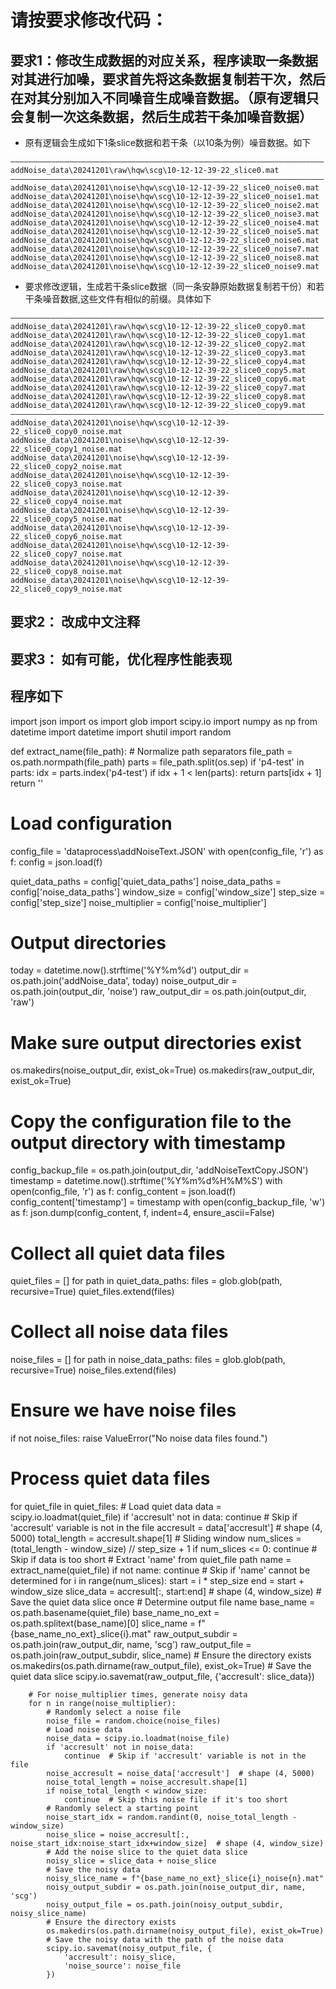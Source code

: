 # 请按要求修改代码：
## 要求1：修改生成数据的对应关系，程序读取一条数据对其进行加噪，要求首先将这条数据复制若干次，然后在对其分别加入不同噪音生成噪音数据。（原有逻辑只会复制一次这条数据，然后生成若干条加噪音数据）
- 原有逻辑会生成如下1条slice数据和若干条（以10条为例）噪音数据。如下
``` 原有的安静数据和噪音数据对应关系
——————————————————————————————————————————————————————————————————————
addNoise_data\20241201\raw\hqw\scg\10-12-12-39-22_slice0.mat
——————————————————————————————————————————————————————————————————————
addNoise_data\20241201\noise\hqw\scg\10-12-12-39-22_slice0_noise0.mat
addNoise_data\20241201\noise\hqw\scg\10-12-12-39-22_slice0_noise1.mat
addNoise_data\20241201\noise\hqw\scg\10-12-12-39-22_slice0_noise2.mat
addNoise_data\20241201\noise\hqw\scg\10-12-12-39-22_slice0_noise3.mat
addNoise_data\20241201\noise\hqw\scg\10-12-12-39-22_slice0_noise4.mat
addNoise_data\20241201\noise\hqw\scg\10-12-12-39-22_slice0_noise5.mat
addNoise_data\20241201\noise\hqw\scg\10-12-12-39-22_slice0_noise6.mat
addNoise_data\20241201\noise\hqw\scg\10-12-12-39-22_slice0_noise7.mat
addNoise_data\20241201\noise\hqw\scg\10-12-12-39-22_slice0_noise8.mat
addNoise_data\20241201\noise\hqw\scg\10-12-12-39-22_slice0_noise9.mat
```

- 要求修改逻辑，生成若干条slice数据（同一条安静原始数据复制若干份）和若干条噪音数据,这些文件有相似的前缀。具体如下
``` 要求的安静数据和噪音数据对应关系
——————————————————————————————————————————————————————————————————————
addNoise_data\20241201\raw\hqw\scg\10-12-12-39-22_slice0_copy0.mat
addNoise_data\20241201\raw\hqw\scg\10-12-12-39-22_slice0_copy1.mat
addNoise_data\20241201\raw\hqw\scg\10-12-12-39-22_slice0_copy2.mat
addNoise_data\20241201\raw\hqw\scg\10-12-12-39-22_slice0_copy3.mat
addNoise_data\20241201\raw\hqw\scg\10-12-12-39-22_slice0_copy4.mat
addNoise_data\20241201\raw\hqw\scg\10-12-12-39-22_slice0_copy5.mat
addNoise_data\20241201\raw\hqw\scg\10-12-12-39-22_slice0_copy6.mat
addNoise_data\20241201\raw\hqw\scg\10-12-12-39-22_slice0_copy7.mat
addNoise_data\20241201\raw\hqw\scg\10-12-12-39-22_slice0_copy8.mat
addNoise_data\20241201\raw\hqw\scg\10-12-12-39-22_slice0_copy9.mat
——————————————————————————————————————————————————————————————————————
addNoise_data\20241201\noise\hqw\scg\10-12-12-39-22_slice0_copy0_noise.mat
addNoise_data\20241201\noise\hqw\scg\10-12-12-39-22_slice0_copy1_noise.mat
addNoise_data\20241201\noise\hqw\scg\10-12-12-39-22_slice0_copy2_noise.mat
addNoise_data\20241201\noise\hqw\scg\10-12-12-39-22_slice0_copy3_noise.mat
addNoise_data\20241201\noise\hqw\scg\10-12-12-39-22_slice0_copy4_noise.mat
addNoise_data\20241201\noise\hqw\scg\10-12-12-39-22_slice0_copy5_noise.mat
addNoise_data\20241201\noise\hqw\scg\10-12-12-39-22_slice0_copy6_noise.mat
addNoise_data\20241201\noise\hqw\scg\10-12-12-39-22_slice0_copy7_noise.mat
addNoise_data\20241201\noise\hqw\scg\10-12-12-39-22_slice0_copy8_noise.mat
addNoise_data\20241201\noise\hqw\scg\10-12-12-39-22_slice0_copy9_noise.mat
```

## 要求2： 改成中文注释
## 要求3： 如有可能，优化程序性能表现
## 程序如下

import json
import os
import glob
import scipy.io
import numpy as np
from datetime import datetime
import shutil
import random

def extract_name(file_path):
    # Normalize path separators
    file_path = os.path.normpath(file_path)
    parts = file_path.split(os.sep)
    if 'p4-test' in parts:
        idx = parts.index('p4-test')
        if idx + 1 < len(parts):
            return parts[idx + 1]
    return ''

# Load configuration
config_file = 'dataprocess\\addNoiseText.JSON'
with open(config_file, 'r') as f:
    config = json.load(f)

quiet_data_paths = config['quiet_data_paths']
noise_data_paths = config['noise_data_paths']
window_size = config['window_size']
step_size = config['step_size']
noise_multiplier = config['noise_multiplier']

# Output directories
today = datetime.now().strftime('%Y%m%d')
output_dir = os.path.join('addNoise_data', today)
noise_output_dir = os.path.join(output_dir, 'noise')
raw_output_dir = os.path.join(output_dir, 'raw')

# Make sure output directories exist
os.makedirs(noise_output_dir, exist_ok=True)
os.makedirs(raw_output_dir, exist_ok=True)

# Copy the configuration file to the output directory with timestamp
config_backup_file = os.path.join(output_dir, 'addNoiseTextCopy.JSON')
timestamp = datetime.now().strftime('%Y%m%d%H%M%S')
with open(config_file, 'r') as f:
    config_content = json.load(f)
config_content['timestamp'] = timestamp
with open(config_backup_file, 'w') as f:
    json.dump(config_content, f, indent=4, ensure_ascii=False)

# Collect all quiet data files
quiet_files = []
for path in quiet_data_paths:
    files = glob.glob(path, recursive=True)
    quiet_files.extend(files)

# Collect all noise data files
noise_files = []
for path in noise_data_paths:
    files = glob.glob(path, recursive=True)
    noise_files.extend(files)

# Ensure we have noise files
if not noise_files:
    raise ValueError("No noise data files found.")

# Process quiet data files
for quiet_file in quiet_files:
    # Load quiet data
    data = scipy.io.loadmat(quiet_file)
    if 'accresult' not in data:
        continue  # Skip if 'accresult' variable is not in the file
    accresult = data['accresult']  # shape (4, 5000)
    total_length = accresult.shape[1]
    # Sliding window
    num_slices = (total_length - window_size) // step_size + 1
    if num_slices <= 0:
        continue  # Skip if data is too short
    # Extract 'name' from quiet_file path
    name = extract_name(quiet_file)
    if not name:
        continue  # Skip if 'name' cannot be determined
    for i in range(num_slices):
        start = i * step_size
        end = start + window_size
        slice_data = accresult[:, start:end]  # shape (4, window_size)
        # Save the quiet data slice once
        # Determine output file name
        base_name = os.path.basename(quiet_file)
        base_name_no_ext = os.path.splitext(base_name)[0]
        slice_name = f"{base_name_no_ext}_slice{i}.mat"
        raw_output_subdir = os.path.join(raw_output_dir, name, 'scg')
        raw_output_file = os.path.join(raw_output_subdir, slice_name)
        # Ensure the directory exists
        os.makedirs(os.path.dirname(raw_output_file), exist_ok=True)
        # Save the quiet data slice
        scipy.io.savemat(raw_output_file, {'accresult': slice_data})

        # For noise_multiplier times, generate noisy data
        for n in range(noise_multiplier):
            # Randomly select a noise file
            noise_file = random.choice(noise_files)
            # Load noise data
            noise_data = scipy.io.loadmat(noise_file)
            if 'accresult' not in noise_data:
                continue  # Skip if 'accresult' variable is not in the file
            noise_accresult = noise_data['accresult']  # shape (4, 5000)
            noise_total_length = noise_accresult.shape[1]
            if noise_total_length < window_size:
                continue  # Skip this noise file if it's too short
            # Randomly select a starting point
            noise_start_idx = random.randint(0, noise_total_length - window_size)
            noise_slice = noise_accresult[:, noise_start_idx:noise_start_idx+window_size]  # shape (4, window_size)
            # Add the noise slice to the quiet data slice
            noisy_slice = slice_data + noise_slice
            # Save the noisy data
            noisy_slice_name = f"{base_name_no_ext}_slice{i}_noise{n}.mat"
            noisy_output_subdir = os.path.join(noise_output_dir, name, 'scg')
            noisy_output_file = os.path.join(noisy_output_subdir, noisy_slice_name)
            # Ensure the directory exists
            os.makedirs(os.path.dirname(noisy_output_file), exist_ok=True)
            # Save the noisy data with the path of the noise data
            scipy.io.savemat(noisy_output_file, {
                'accresult': noisy_slice,
                'noise_source': noise_file
            })
